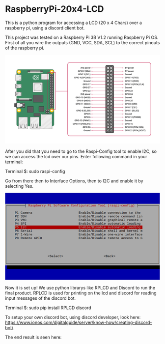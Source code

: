 # RaspberryPi-20x4-LCD

This is a python program for accessing a LCD (20 x 4 Chars) over a raspberry pi, using a discord client bot. 

This project was tested on a Raspberry Pi 3B V1.2 running Raspberry Pi OS.
First of all you wire the outputs (GND, VCC, SDA, SCL) to the correct pinouts of the raspberry pi.

![](pinouts.png)

After you did that you need to go to the Raspi-Config tool to enable I2C, so we can access the lcd over our pins. Enter following command in your terminal:

Terminal $: 
  sudo raspi-config
  
Go from there then to Interface Options, then to I2C and enable it by selecting Yes.

![](I2C.png)

Now it is set up! We use python librarys like RPLCD and Discord to run the final product. RPLCD is used for printing on the lcd and discord for reading input messages of the discord bot. 

Terminal $: 
  sudo pip install RPLCD discord
  
To setup your own discord bot, using discord developer, look here:
https://www.ionos.com/digitalguide/server/know-how/creating-discord-bot/

The end result is seen here:
